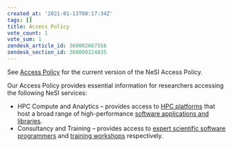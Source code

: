 ```yaml
---
created_at: '2021-01-13T00:17:34Z'
tags: []
title: Access Policy
vote_count: 1
vote_sum: 1
zendesk_article_id: 360002667556
zendesk_section_id: 360000224835
---
```


See [Access Policy](https://www.nesi.org.nz/services/high-performance-computing-and-analytics/guidelines/access-policy) for
the current version of the NeSI Access Policy.

Our Access Policy provides essential information for researchers
accessing the following NeSI services:

- HPC Compute and Analytics – provides access to
    [HPC platforms](index.md)
    that host a broad range of high-performance
    [software applications and libraries](https://www.nesi.org.nz/services/high-performance-computing/software).
- Consultancy and Training – provides access to
    [expert scientific software programmers](https://www.nesi.org.nz/about-us/who-we-are) and
    [training workshops](https://www.nesi.org.nz/services/computational-science-team/workshops) respectively.
